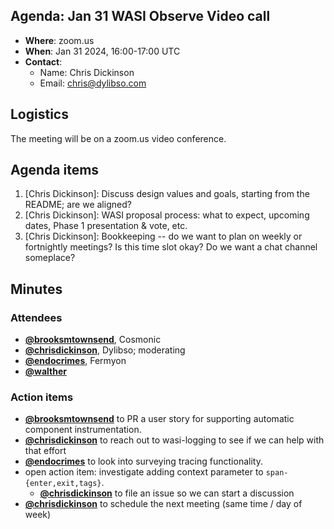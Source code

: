## Agenda: Jan 31 WASI Observe Video call

- **Where**: zoom.us
- **When**: Jan 31 2024, 16:00-17:00 UTC
- **Contact**:
  - Name: Chris Dickinson
  - Email: chris@dylibso.com

## Logistics

The meeting will be on a zoom.us video conference.

## Agenda items

1. [Chris Dickinson]: Discuss design values and goals, starting from the README; are we aligned?
1. [Chris Dickinson]: WASI proposal process: what to expect, upcoming dates, Phase 1 presentation & vote, etc.
1. [Chris Dickinson]: Bookkeeping -- do we want to plan on weekly or fortnightly meetings? Is this time slot okay? Do we want a chat channel someplace?

## Minutes

### Attendees

- [**@brooksmtownsend**][brooksmtownsend], Cosmonic
- [**@chrisdickinson**][chrisdickinson], Dylibso; moderating
- [**@endocrimes**][endocrimes], Fermyon
- [**@walther**][walther]

### Action items

- [**@brooksmtownsend**][brooksmtownsend] to PR a user story for supporting automatic component instrumentation.
- [**@chrisdickinson**][chrisdickinson] to reach out to wasi-logging to see if we can help with that effort
- [**@endocrimes**][endocrimes] to look into surveying tracing functionality.
- open action item: investigate adding context parameter to `span-{enter,exit,tags}`.
    - [**@chrisdickinson**][chrisdickinson] to file an issue so we can start a discussion
- [**@chrisdickinson**][chrisdickinson] to schedule the next meeting (same time / day of week)

[brooksmtownsend]: https://github.com/brooksmtownsend
[endocrimes]: https://github.com/endocrimes
[walther]: https://github.com/walther
[chrisdickinson]: https://github.com/chrisdickinson
